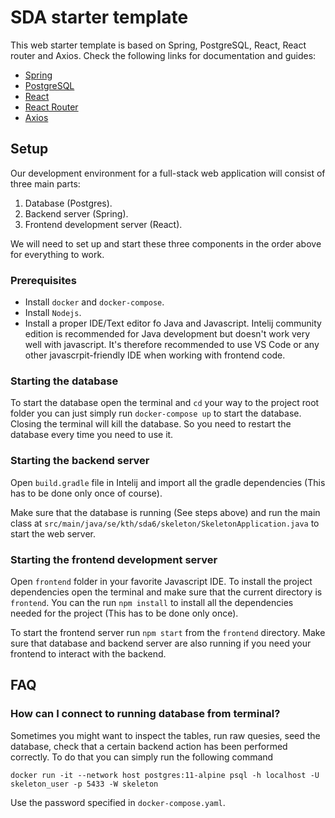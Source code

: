 # SDA starter template

This web starter template is based on Spring, PostgreSQL, React, React router and Axios. Check the following links for documentation and guides:

<ul>
    <li><a href="https://spring.io/projects/spring-boot">Spring</a></li>
    <li><a href="https://www.postgresql.org">PostgreSQL</a></li>
    <li><a href="https://reactjs.org">React</a></li>
    <li><a href="https://reacttraining.com/react-router/web/guides/quick-start">React Router</a></li>
    <li><a href="https://github.com/axios/axios">Axios</a></li>
</ul>

## Setup

Our development environment for a full-stack web application will consist of three main parts:

1. Database (Postgres).
2. Backend server (Spring).
3. Frontend development server (React).

We will need to set up and start these three components in the order above for everything to work.

### Prerequisites

- Install `docker` and `docker-compose`.
- Install `Nodejs`.
- Install a proper IDE/Text editor fo Java and Javascript. Intelij community edition is recommended for Java development but doesn't work very well with javascript. It's therefore recommended to use VS Code or any other javascrpit-friendly IDE when working with frontend code.

### Starting the database
To start the database open the terminal and `cd` your way to the project root folder you can just simply run
`docker-compose up` to start the database. Closing the terminal will kill the database. So you need to restart the database every time you need to use it.

### Starting the backend server
Open `build.gradle` file in Intelij and import all the gradle dependencies (This has to be done only once of course).
 
Make sure that the database is running (See steps above) and run the main class at `src/main/java/se/kth/sda6/skeleton/SkeletonApplication.java` to start the web server.

### Starting the frontend development server
Open `frontend` folder in your favorite Javascript IDE. To install the project dependencies open the terminal and make sure that the current directory is `frontend`. You can the run `npm install` to install all the dependencies needed for the project (This has to be done only once). 

To start the frontend server run `npm start` from the `frontend` directory. Make sure that database and backend server are also running if you need your frontend to interact with the backend.


## FAQ
### How can I connect to running database from terminal?
Sometimes you might want to inspect the tables, run raw quesies, seed the database, check that a certain backend action has been performed correctly. To do that you can simply run the following command

`docker run -it --network host postgres:11-alpine psql -h localhost -U skeleton_user -p 5433 -W skeleton`

Use the password specified in `docker-compose.yaml`.
